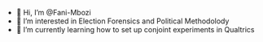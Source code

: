 - 👋 Hi, I’m @Fani-Mbozi
- 👀 I’m interested in Election Forensics and Political Methodolody
- 🌱 I’m currently learning how to set up conjoint experiments in Qualtrics

<!---
Fani-Mbozi/Fani-Mbozi is a ✨ special ✨ repository because its `README.md` (this file) appears on your GitHub profile.
You can click the Preview link to take a look at your changes.
--->
